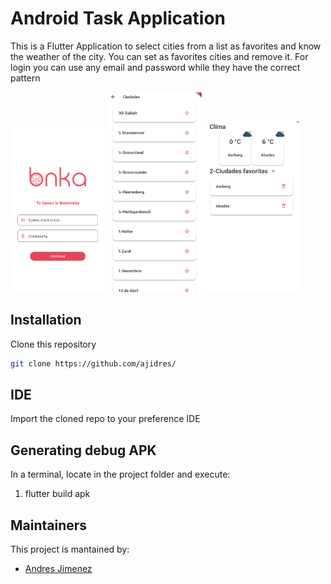 # Android Task Application

This is a Flutter Application to select cities from a list as favorites and know the weather of the city. You can set as favorites cities and remove it. For login you can use any email and password while they have the correct pattern



<img src='./assets/screen1.png' width=30%> <img src='./assets/screen2.png' width=30%>
<img src='./assets/screen3.png' width=30%> 

## Installation
Clone this repository
```bash
git clone https://github.com/ajidres/
```

## IDE
Import the cloned repo to your preference IDE

## Generating debug APK
In a terminal, locate in the project folder and execute:
1. flutter build apk

## Maintainers
This project is mantained by:
* [Andres Jimenez](https://github.com/ajidres)